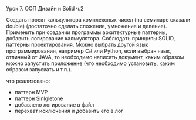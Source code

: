 Урок 7. ООП Дизайн и Solid ч.2

Создать проект калькулятора комплексных чисел (на семинаре сказали double) (достаточно сделать сложение, умножение и деление).
Применить при создании программы архитектурные паттерны, добавить логирование калькулятора.
Соблюдать принципы SOLID, паттерны проектирования.
Можно выбрать другой язык программирования, например C# или Python, если выбран язык, отличный
от JAVA, то необходимо написать документ, каким образом можно запустить приложение (что необходимо
установить, каким образом запускать и т.п.).

что реализовано:
- паттерн MVP
- паттерн Sinlgletone
- добавлено логирование в файл
- перехват исключения и добавить его в лог
